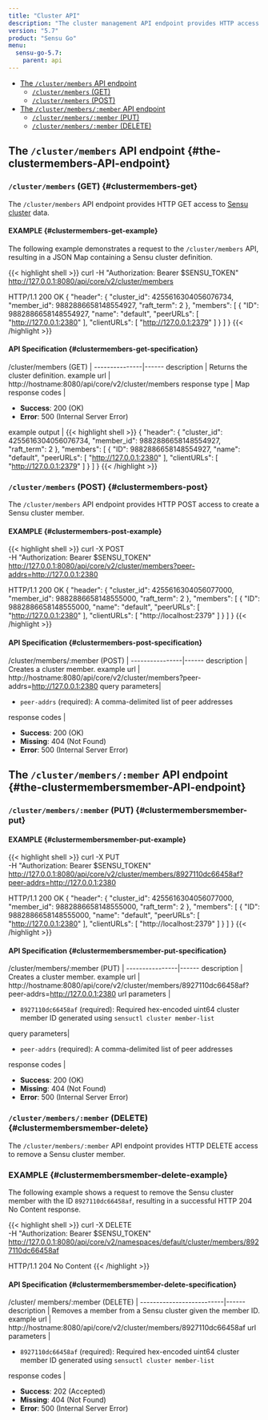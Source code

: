 ```yaml
---
title: "Cluster API"
description: "The cluster management API endpoint provides HTTP access to Sensu cluster data. Here’s a reference for the cluster API in Sensu Go, including examples for returning the cluster definition, creating a cluster member, and more. Read on for the full reference."
version: "5.7"
product: "Sensu Go"
menu:
  sensu-go-5.7:
    parent: api
---
```


- [The `/cluster/members` API endpoint](#the-clustermembers-API-endpoint)
  - [`/cluster/members` (GET)](#clustermembers-get)
  - [`/cluster/members` (POST)](#clustermembers-post)
- [The `/cluster/members/:member` API endpoint](#the-clustermembersmember-API-endpoint)
  - [`/cluster/members/:member` (PUT)](#clustermembersmember-put)
  - [`/cluster/members/:member` (DELETE)](#clustermembersmember-delete)

## The `/cluster/members` API endpoint {#the-clustermembers-API-endpoint}

### `/cluster/members` (GET) {#clustermembers-get}

The `/cluster/members` API endpoint provides HTTP GET access to [Sensu cluster][1] data.

#### EXAMPLE {#clustermembers-get-example}

The following example demonstrates a request to the `/cluster/members` API, resulting in
a JSON Map containing a Sensu cluster definition.

{{< highlight shell >}}
curl -H "Authorization: Bearer $SENSU_TOKEN" \
http://127.0.0.1:8080/api/core/v2/cluster/members

HTTP/1.1 200 OK
{
  "header": {
    "cluster_id": 4255616304056076734,
    "member_id": 9882886658148554927,
    "raft_term": 2
  },
  "members": [
    {
      "ID": 9882886658148554927,
      "name": "default",
      "peerURLs": [
        "http://127.0.0.1:2380"
      ],
      "clientURLs": [
        "http://127.0.0.1:2379"
      ]
    }
  ]
}
{{< /highlight >}}

#### API Specification {#clustermembers-get-specification}

/cluster/members (GET)  | 
---------------|------
description    | Returns the cluster definition.
example url    | http://hostname:8080/api/core/v2/cluster/members
response type  | Map
response codes | <ul><li>**Success**: 200 (OK)</li><li>**Error**: 500 (Internal Server Error)</li></ul>
example output | {{< highlight shell >}}
{
  "header": {
    "cluster_id": 4255616304056076734,
    "member_id": 9882886658148554927,
    "raft_term": 2
  },
  "members": [
    {
      "ID": 9882886658148554927,
      "name": "default",
      "peerURLs": [
        "http://127.0.0.1:2380"
      ],
      "clientURLs": [
        "http://127.0.0.1:2379"
      ]
    }
  ]
}
{{< /highlight >}}

### `/cluster/members` (POST) {#clustermembers-post}

The `/cluster/members` API endpoint provides HTTP POST access to create a Sensu cluster member.

#### EXAMPLE {#clustermembers-post-example}

{{< highlight shell >}}
curl -X POST \
-H "Authorization: Bearer $SENSU_TOKEN" \
http://127.0.0.1:8080/api/core/v2/cluster/members?peer-addrs=http://127.0.0.1:2380

HTTP/1.1 200 OK
{
  "header": {
    "cluster_id": 4255616304056077000,
    "member_id": 9882886658148555000,
    "raft_term": 2
  },
  "members": [
    {
      "ID": 9882886658148555000,
      "name": "default",
      "peerURLs": [
        "http://127.0.0.1:2380"
      ],
      "clientURLs": [
        "http://localhost:2379"
      ]
    }
  ]
}
{{< /highlight >}}

#### API Specification {#clustermembers-post-specification}

/cluster/members/:member (POST) | 
----------------|------
description     | Creates a cluster member.
example url     | http://hostname:8080/api/core/v2/cluster/members?peer-addrs=http://127.0.0.1:2380
query parameters| <ul><li>`peer-addrs` (required): A comma-delimited list of peer addresses</li></ul>
response codes   | <ul><li>**Success**: 200 (OK)</li><li> **Missing**: 404 (Not Found)</li><li>**Error**: 500 (Internal Server Error)</li></ul>

## The `/cluster/members/:member` API endpoint {#the-clustermembersmember-API-endpoint}

### `/cluster/members/:member` (PUT) {#clustermembersmember-put}

#### EXAMPLE {#clustermembersmember-put-example}

{{< highlight shell >}}
curl -X PUT \
-H "Authorization: Bearer $SENSU_TOKEN" \
http://127.0.0.1:8080/api/core/v2/cluster/members/8927110dc66458af?peer-addrs=http://127.0.0.1:2380

HTTP/1.1 200 OK
{
  "header": {
    "cluster_id": 4255616304056077000,
    "member_id": 9882886658148555000,
    "raft_term": 2
  },
  "members": [
    {
      "ID": 9882886658148555000,
      "name": "default",
      "peerURLs": [
        "http://127.0.0.1:2380"
      ],
      "clientURLs": [
        "http://localhost:2379"
      ]
    }
  ]
}
{{< /highlight >}}

#### API Specification {#clustermembersmember-put-specification}

/cluster/members/:member (PUT) | 
----------------|------
description     | Creates a cluster member.
example url     | http://hostname:8080/api/core/v2/cluster/members/8927110dc66458af?peer-addrs=http://127.0.0.1:2380
url parameters  | <ul><li>`8927110dc66458af` (required): Required hex-encoded uint64 cluster member ID generated using `sensuctl cluster member-list`</li></ul>
query parameters| <ul><li>`peer-addrs` (required): A comma-delimited list of peer addresses</li></ul>
response codes   | <ul><li>**Success**: 200 (OK)</li><li> **Missing**: 404 (Not Found)</li><li>**Error**: 500 (Internal Server Error)</li></ul>

### `/cluster/members/:member` (DELETE) {#clustermembersmember-delete}

The `/cluster/members/:member` API endpoint provides HTTP DELETE access to remove a Sensu cluster member.

### EXAMPLE {#clustermembersmember-delete-example}
The following example shows a request to remove the Sensu cluster member with the ID `8927110dc66458af`, resulting in a successful HTTP 204 No Content response.

{{< highlight shell >}}
curl -X DELETE \
-H "Authorization: Bearer $SENSU_TOKEN" \
http://127.0.0.1:8080/api/core/v2/namespaces/default/cluster/members/8927110dc66458af

HTTP/1.1 204 No Content
{{< /highlight >}}

#### API Specification {#clustermembersmember-delete-specification}

/cluster/ members/:member (DELETE) | 
--------------------------|------
description               | Removes a member from a Sensu cluster given the member ID.
example url               | http://hostname:8080/api/core/v2/cluster/members/8927110dc66458af
url parameters            | <ul><li>`8927110dc66458af` (required): Required hex-encoded uint64 cluster member ID generated using `sensuctl cluster member-list`</li></ul>
response codes            | <ul><li>**Success**: 202 (Accepted)</li><li>**Missing**: 404 (Not Found)</li><li>**Error**: 500 (Internal Server Error)</li></ul>

[1]: ../../guides/clustering
